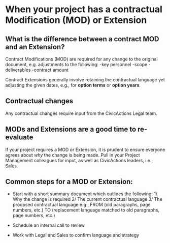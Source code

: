 # When your project has a contractual Modification (MOD) or Extension

## What is the difference between a contract MOD and an Extension?

Contract Modifications (MOD) are required for any change to the original document, e.g. adjustments to the following:
-key personnel
-scope
-deliverables
-contract amount

Contract Extensions generally involve retaining the contractual language yet adjusting the given dates, e.g., for <b>option terms</b> or <b>option years</b>.

## Contractual changes

Any contractual changes require input from the CivicActions Legal team.

## MODs and Extensions are a good time to re-evaluate

If your project requires a MOD or Extension, it is prudent to ensure everyone agrees about <i>why</i> the change is being made. Pull in your Project Management colleagues for input, as well as CivicActions leaders, i.e., Sales.

## Common steps for a MOD or Extension:

- Start with a short summary document which outlines the following:
  1/ Why the change is required
  2/ The current contractual language
  3/ The proopsed contractual language
  e.g.,
  FROM
  (old paragraphs, page numbers, etc.)
  TO
  (replacement language matched to old paragraphs, page numbers, etc.)

- Schedule an internal call to review
- Work with Legal and Sales to confirm language and strategy
